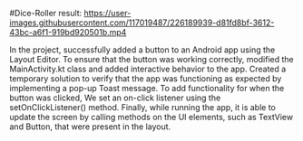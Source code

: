#Dice-Roller
result: https://user-images.githubusercontent.com/117019487/226189939-d81fd8bf-3612-43bc-a6f1-919bd920501b.mp4

 In the project, successfully added a button to an Android app using the Layout Editor. To ensure that the button was working correctly, modified the
 MainActivity.kt class and added interactive behavior to the app. Created a temporary solution to verify that the app was functioning as expected 
 by implementing a pop-up Toast message. To add functionality for when the button was clicked, We set an on-click listener using the setOnClickListener() method.
 Finally, while running the app, it is able to update the screen by calling methods on the UI elements, such as TextView and Button, that were present in the layout.




